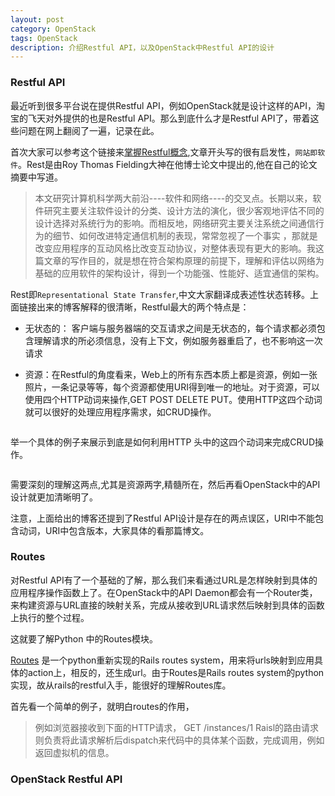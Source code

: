 ```yaml
---
layout: post
category: OpenStack
tags: OpenStack
description: 介绍Restful API，以及OpenStack中Restful API的设计
---
```


### Restful API

最近听到很多平台说在提供Restful API，例如OpenStack就是设计这样的API，淘宝的飞天对外提供的也是Restful API。那么到底什么才是Restful API了，带着这些问题在网上翻阅了一遍，记录在此。

首次大家可以参考这个链接来[掌握Restful概念](http://www.ruanyifeng.com/blog/2011/09/restful.html),文章开头写的很有启发性，`网站即软件`。Rest是由Roy Thomas Fielding大神在他博士论文中提出的,他在自己的论文摘要中写道。

> 本文研究计算机科学两大前沿----软件和网络----的交叉点。长期以来，软件研究主要关注软件设计的分类、设计方法的演化，很少客观地评估不同的设计选择对系统行为的影响。而相反地，网络研究主要关注系统之间通信行为的细节、如何改进特定通信机制的表现，常常忽视了一个事实 ，那就是改变应用程序的互动风格比改变互动协议，对整体表现有更大的影响。我这篇文章的写作目的，就是想在符合架构原理的前提下，理解和评估以网络为基础的应用软件的架构设计，得到一个功能强、性能好、适宜通信的架构。

Rest即`Representational State Transfer`,中文大家翻译成表述性状态转移。上面链接出来的博客解释的很清晰，Restful最大的两个特点是：

* 无状态的： 客户端与服务器端的交互请求之间是无状态的，每个请求都必须包含理解请求的所必须信息，没有上下文，例如服务器重启了，也不影响这一次请求

* 资源：在Restful的角度看来，Web上的所有东西本质上都是资源，例如一张照片，一条记录等等，每个资源都使用URI得到唯一的地址。对于资源，可以使用四个HTTP动词来操作,GET POST DELETE PUT。使用HTTP这四个动词就可以很好的处理应用程序需求，如CRUD操作。

<img src=""/>

举一个具体的例子来展示到底是如何利用HTTP 头中的这四个动词来完成CRUD操作。

<img src=""/>

需要深刻的理解这两点,尤其是资源两字,精髓所在，然后再看OpenStack中的API设计就更加清晰明了。

注意，上面给出的博客还提到了Restful API设计是存在的两点误区，URI中不能包含动词，URI中包含版本，大家具体的看那篇博文。

### Routes

对Restful API有了一个基础的了解，那么我们来看通过URL是怎样映射到具体的应用程序操作函数上了。在OpenStack中的API Daemon都会有一个Router类，来构建资源与URL直接的映射关系，完成从接收到URL请求然后映射到具体的函数上执行的整个过程。

这就要了解Python 中的Routes模块。

[Routes](http://routes.readthedocs.org/en/latest/introduction.html) 是一个python重新实现的Rails routes system，用来将urls映射到应用具体的action上，相反的，还生成url。由于Routes是Rails routes system的python实现，故从rails的restful入手，能很好的理解Routes库。

首先看一个简单的例子，就明白routes的作用，

> 例如浏览器接收到下面的HTTP请求，
> GET /instances/1
> Raisl的路由请求则负责将此请求解析后dispatch来代码中的具体某个函数，完成调用，例如返回虚拟机的信息。

### OpenStack Restful API
